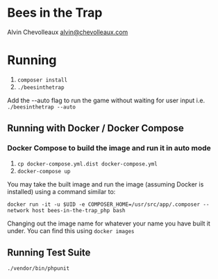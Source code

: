 # Bees in the Trap

Alvin Chevolleaux <alvin@chevolleaux.com>

# Running

1. `composer install`
2. `./beesinthetrap`

Add the --auto flag to run the game without waiting for user input i.e. `./beesinthetrap --auto`

## Running with Docker / Docker Compose

### Docker Compose to build the image and run it in auto mode

1. `cp docker-compose.yml.dist docker-compose.yml`
2. `docker-compose up`

You may take the built image and run the image (assuming Docker is installed) using a command similar to:

`docker run -it -u $UID -e COMPOSER_HOME=/usr/src/app/.composer --network host bees-in-the-trap_php bash`

Changing out the image name for whatever your name you have built it under. You can find this using `docker images`

## Running Test Suite

`./vendor/bin/phpunit`
